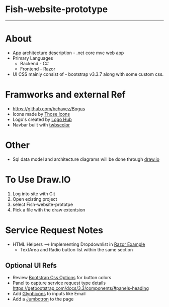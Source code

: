 # Fish-website-prototype

---

# About
 * App architecture description - .net core mvc web app  
 * Primary Languages 
	* Backend - C#
	* Frontend - Razor
 * UI CSS mainly consist of - bootstrap v3.3.7 along with some custom css. 
	
# Framworks and external Ref
* https://github.com/bchavez/Bogus
* Icons made by <a href="https://www.flaticon.com/authors/those-icons" title="Those Icons">Those Icons</a> 
* Logo's created by <a href="https://logohub.io/" title="LogoHub">Logo Hub</a>
* Navbar built with <a href="https://work.smarchal.com/twbscolor/" title="twbscolor">twbscolor</a> 


# Other
 * Sql data model and architecture diagrams will be done through [draw.io](https://www.draw.io)
 
 # To Use Draw.IO
 1. Log into site with Git
 2. Open existing project
 3. select Fish-website-prototpe
 4. Pick a file with the draw extentsion

# Service Request Notes 

- HTML Helpers --> Implementing Dropdownlist in [Razor Example](https://www.tutorialsteacher.com/mvc/htmlhelper-dropdownlist-dropdownlistfor)
	- TextArea and Radio button list within the same section 
## Optional UI Refs
- Review [Bootstrap Css Options](https://getbootstrap.com/docs/3.3/css/#buttons-options) for button colors
- Panel to capture service request type details https://getbootstrap.com/docs/3.3/components/#panels-heading
- Add [Glyphicons](https://getbootstrap.com/docs/3.3/components/#glyphicons) to inputs like Email
- Add a [Jumbotron](https://getbootstrap.com/docs/3.3/components/#jumbotron) to the page
